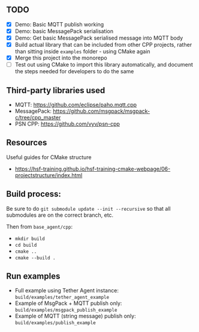 ## TODO

- [x] Demo: Basic MQTT publish working
- [x] Demo: basic MessagePack serialisation
- [x] Demo: Get basic MessagePack serialised message into MQTT body
- [x] Build actual library that can be included from other CPP projects, rather than sitting inside `examples` folder - using CMake again
- [x] Merge this project into the monorepo
- [ ] Test out using CMake to import this library automatically, and document the steps needed for developers to do the same

## Third-party libraries used

- MQTT: https://github.com/eclipse/paho.mqtt.cpp
- MessagePack: https://github.com/msgpack/msgpack-c/tree/cpp_master
- PSN CPP: https://github.com/vyv/psn-cpp

## Resources

Useful guides for CMake structure

- https://hsf-training.github.io/hsf-training-cmake-webpage/06-projectstructure/index.html

## Build process:

Be sure to do
`git submodule update --init --recursive` so that all submodules are on the correct branch, etc.

Then from `base_agent/cpp`:

- `mkdir build`
- `cd build`
- `cmake ..`
- `cmake --build .`

## Run examples

- Full example using Tether Agent instance: `build/examples/tether_agent_example`
- Example of MsgPack + MQTT publish only: `build/examples/msgpack_publish_example`
- Example of MQTT (string message) publish only: `build/examples/publish_example`
